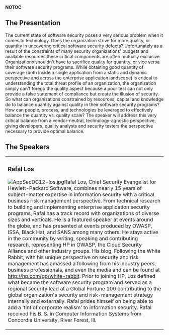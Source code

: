 <noinclude></noinclude> __NOTOC__

## The Presentation

The current state of software security poses a very serious problem when
it comes to technology. Does the organization strive for more quality,
or quantity in uncovering critical software security defects?
Unfortunately as a result of the constraints of many security
organizations' budgets and available resources these critical components
are often mutually exclusive. Organizations shouldn't have to sacrifice
quality for quantity, or vice versa their software security programs.
While obtaining good quantity of coverage (both inside a single
application from a static and dynamic perspective and across the
enterprise application landscape) is critical to understanding the total
threat profile of an organization, the organization simply can't forego
the quality aspect because a poor test can not only provide a false
statement of compliance but create the illusion of security. So what can
organizations constrained by resources, capital and knowledge do to
balance quantity against quality in their software security programs?
How can people, process, and technologies be leveraged to effectively
balance the quantity vs. quality scale? The speaker will address this
very critical balance from a vendor-neutral, technology-agnostic
perspective, giving developers, quality analysts and security testers
the perspective necessary to provide optimal balance.

## The Speakers

<table>

<tr>

<td>

### Rafal Los

![AppSecDC12-los.jpg](AppSecDC12-los.jpg "AppSecDC12-los.jpg")Rafal Los,
Chief Security Evangelist for Hewlett-Packard Software, combines nearly
15 years of subject-matter expertise in information security with a
critical business risk management perspective. From technical research
to building and implementing enterprise application security programs,
Rafal has a track record with organizations of diverse sizes and
verticals. He is a featured speaker at events around the globe, and has
presented at events produced by OWASP, ISSA, Black Hat, and SANS among
many others. He stays active in the community by writing, speaking and
contributing research, representing HP in OWASP, the Cloud Security
Alliance and other industry groups. His blog, Following the White
Rabbit, with his unique perspective on security and risk management has
amassed a following from his industry peers, business professionals, and
even the media and can be found at <http://hp.com/go/white-rabbit>.
Prior to joining HP, Los defined what became the software security
program and served as a regional security lead at a Global Fortune 100
contributing to the global organization's security and risk-management
strategy internally and externally. Rafal prides himself on being able
to add a 'tint of corporate realism' to information security. Rafal
received his B. S. in Computer Information Systems from Concordia
University, River Forest, Ill.

</td>

</tr>

</table>

<noinclude></noinclude>
